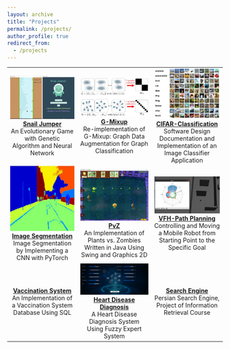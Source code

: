 ```yaml
---
layout: archive
title: "Projects"
permalink: /projects/
author_profile: true
redirect_from:
  - /projects
---
```


| | | |
|:-------------------------:|:-------------------------:|:-------------------------:|
| ![](/images/SnailJumper.png)  [**Snail Jumper**](https://github.com/tanya-jp/SnailJumper) <br> An Evolutionary Game with Genetic Algorithm and Neural Network |  ![](/images/GMixUp.PNG) [**G-Mixup**](https://github.com/tanya-jp/G-Mixup) <br> Re-implementation of G-Mixup: Graph Data Augmentation for Graph Classification|![](/images/CIFAR.JPG) [**CIFAR-Classification**](https://github.com/tanya-jp/ANN-CAS741) <br> Software Design Documentation and Implementation of an Image Classifier Application|
|![](/images/ImageSeg.JPG)[**Image Segmentation**](https://github.com/tanya-jp/CNN-ImageSegmentation) <br> Image Segmentation by Implementing a CNN with PyTorch|![](/images/PvZ.jpg) [**PvZ**](https://github.com/tanya-jp/PvZ) <br> An Implementation of Plants vs. Zombies Written in Java Using Swing and Graphics 2D|![](/images/VFH.png) [**VFH-Path Planning**](https://github.com/tanya-jp/ROS-GMapping-VFH-PathPlanning) <br> Controlling and Moving a Mobile Robot from Starting Point to the Specific Goal| 
|[**Vaccination System**](https://github.com/tanya-jp/VaccinationSystem-DB) <br> An Implementation of a Vaccination System Database Using SQL|![](/images/Fuzzy.png)[**Heart Disease Diagnosis**](https://github.com/tanya-jp/HeartDiseaseDiagnosis-FuzzySys) <br> A Heart Disease Diagnosis System Using Fuzzy Expert System|[**Search Engine**](https://github.com/tanya-jp/Search-Engine) <br> Persian Search Engine, Project of Information Retrieval Course|
